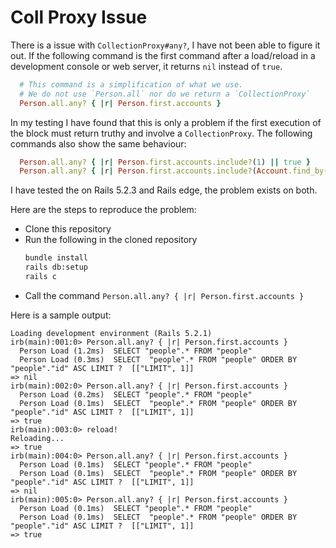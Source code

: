 # Coll Proxy Issue

There is a issue with `CollectionProxy#any?`, I have not been able to figure it out.
If the following command is the first command after a load/reload in a development console or 
web server, it returns `nil` instead of `true`.
  ```ruby
    # This command is a simplification of what we use. 
    # We do not use `Person.all` nor do we return a `CollectionProxy`
    Person.all.any? { |r| Person.first.accounts }
  ```
In my testing I have found that this is only a problem if the first execution 
of the block must return truthy and involve a `CollectionProxy`. 
The following commands also show the same behaviour:
  ```ruby
    Person.all.any? { |r| Person.first.accounts.include?(1) || true }
    Person.all.any? { |r| Person.first.accounts.include?(Account.find_by(person: Person.first)) }
  ```
 
I have tested the on Rails 5.2.3 and Rails edge, the problem exists on both.


Here are the steps to reproduce the problem:
* Clone this repository
* Run the following in the cloned repository
  ```bash
  bundle install
  rails db:setup
  rails c
  ```
* Call the command `Person.all.any? { |r| Person.first.accounts }`

Here is a sample output:
```
Loading development environment (Rails 5.2.1)
irb(main):001:0> Person.all.any? { |r| Person.first.accounts }
  Person Load (1.2ms)  SELECT "people".* FROM "people"
  Person Load (0.3ms)  SELECT  "people".* FROM "people" ORDER BY "people"."id" ASC LIMIT ?  [["LIMIT", 1]]
=> nil
irb(main):002:0> Person.all.any? { |r| Person.first.accounts }
  Person Load (0.2ms)  SELECT "people".* FROM "people"
  Person Load (0.1ms)  SELECT  "people".* FROM "people" ORDER BY "people"."id" ASC LIMIT ?  [["LIMIT", 1]]
=> true
irb(main):003:0> reload!
Reloading...
=> true
irb(main):004:0> Person.all.any? { |r| Person.first.accounts }
  Person Load (0.1ms)  SELECT "people".* FROM "people"
  Person Load (0.1ms)  SELECT  "people".* FROM "people" ORDER BY "people"."id" ASC LIMIT ?  [["LIMIT", 1]]
=> nil
irb(main):005:0> Person.all.any? { |r| Person.first.accounts }
  Person Load (0.1ms)  SELECT "people".* FROM "people"
  Person Load (0.1ms)  SELECT  "people".* FROM "people" ORDER BY "people"."id" ASC LIMIT ?  [["LIMIT", 1]]
=> true
```
  
